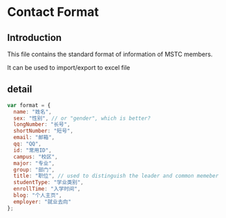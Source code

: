 # Contact Format

## Introduction

This file contains the standard format of information of MSTC members.

It can be used to import/export to excel file

## detail

```javascript
var format = {
  name: "姓名",
  sex: "性别", // or "gender", which is better?
  longNumber: "长号",
  shortNumber: "短号",
  email: "邮箱",
  qq: "QQ",
  id: "常用ID",
  campus: "校区",
  major: "专业",
  group: "部门",
  title: "职位", // used to distinguish the leader and common memeber
  studentType: "学业类别",
  enrollTime: "入学时间",
  blog: "个人主页",
  employer: "就业去向"
};

```